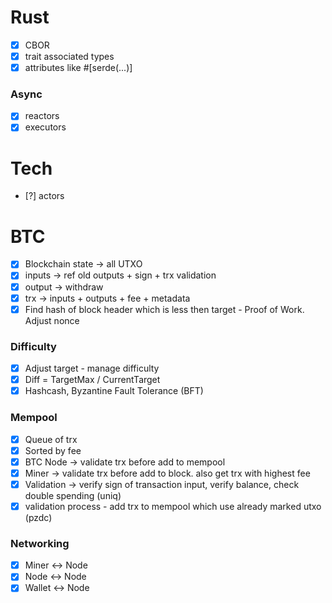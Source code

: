 # Rust

- [x] CBOR
- [x] trait associated types
- [x] attributes like #[serde(...)]

### Async
- [x] reactors
- [x] executors

# Tech
- [?] actors

# BTC

- [x] Blockchain state -> all UTXO
- [x] inputs -> ref old outputs + sign + trx validation
- [x] output -> withdraw
- [x] trx -> inputs + outputs + fee + metadata
- [x] Find hash of block header which is less then target - Proof of Work. Adjust nonce

### Difficulty

- [x] Adjust target - manage difficulty
- [x] Diff = TargetMax / CurrentTarget
- [x] Hashcash, Byzantine Fault Tolerance (BFT)

### Mempool

- [x] Queue of trx
- [x] Sorted by fee
- [x] BTC Node -> validate trx before add to mempool
- [x] Miner -> validate trx before add to block. also get trx with highest fee
- [x] Validation -> verify sign of transaction input, verify balance, check double spending (uniq)
- [x] validation process - add trx to mempool which use already marked utxo (pzdc)

### Networking
- [x] Miner <-> Node
- [x] Node <-> Node
- [x] Wallet <-> Node
